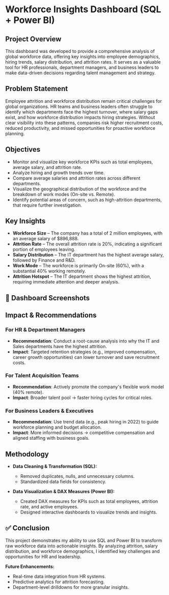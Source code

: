 # Workforce Insights Dashboard (SQL + Power BI)


## Project Overview  
This dashboard was developed to provide a comprehensive analysis of global workforce data, offering key insights into employee demographics, hiring trends, salary distribution, and attrition rates. It serves as a valuable tool for HR professionals, department managers, and business leaders to make data-driven decisions regarding talent management and strategy.  

## Problem Statement  
Employee attrition and workforce distribution remain critical challenges for global organizations. HR teams and business leaders often struggle to identify which departments face the highest turnover, where salary gaps exist, and how workforce distribution impacts hiring strategies. Without clear visibility into these patterns, companies risk higher recruitment costs, reduced productivity, and missed opportunities for proactive workforce planning.  



## Objectives  
- Monitor and visualize key workforce KPIs such as total employees, average salary, and attrition rate.  
- Analyze hiring and growth trends over time.  
- Compare average salaries and attrition rates across different departments.  
- Visualize the geographical distribution of the workforce and the breakdown of work modes (On-site vs. Remote).  
- Identify potential areas of concern, such as high-attrition departments, that require further investigation.  


## Key Insights  
- **Workforce Size** – The company has a total of 2 million employees, with an average salary of $896,888.  
- **Attrition Rate** – The overall attrition rate is 20%, indicating a significant portion of employees leaving.  
- **Salary Distribution** – The IT department has the highest average salary, followed by Finance and R&D.  
- **Work Mode** – The workforce is primarily On-site (60%), with a substantial 40% working remotely.  
- **Attrition Hotspot** – The IT department shows the highest attrition, requiring immediate attention and deeper analysis.  


## 📸 Dashboard Screenshots  



## Impact & Recommendations  

### For HR & Department Managers  
- **Recommendation**: Conduct a root-cause analysis into why the IT and Sales departments have the highest attrition.  
- **Impact**: Targeted retention strategies (e.g., improved compensation, career growth opportunities) can lower turnover and save recruitment costs.  

### For Talent Acquisition Teams  
- **Recommendation**: Actively promote the company's flexible work model (40% remote).  
- **Impact**: Broader talent pool → faster hiring cycles for critical roles.  

### For Business Leaders & Executives  
- **Recommendation**: Use trend data (e.g., peak hiring in 2022) to guide workforce planning and budget allocation.  
- **Impact**: More informed decisions → competitive compensation and aligned staffing with business goals.  


## Methodology  

- **Data Cleaning & Transformation (SQL):**  
  - Removed duplicates, nulls, and unnecessary columns.  
  - Standardized data fields for consistency.  

- **Data Visualization & DAX Measures (Power BI):**  
  - Created DAX measures for KPIs such as total employees, attrition rate, and active employees.  
  - Designed interactive dashboards to visualize trends and insights.  


## ✅ Conclusion  
This project demonstrates my ability to use SQL and Power BI to transform raw workforce data into actionable insights. By analyzing attrition, salary distribution, and workforce demographics, I identified key challenges and opportunities for HR and leadership.  

**Future Enhancements:**  
- Real-time data integration from HR systems.  
- Predictive analytics for attrition forecasting.  
- Department-level drilldowns for more granular insights.  

